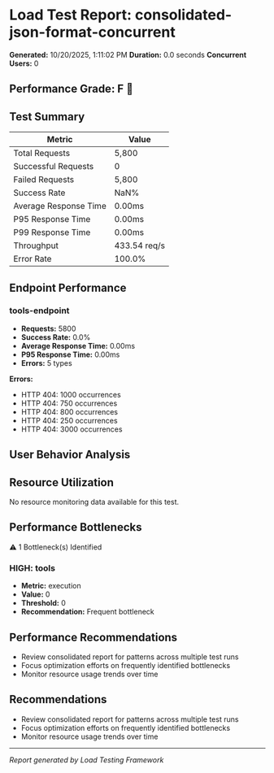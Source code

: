 # Load Test Report: consolidated-json-format-concurrent

**Generated:** 10/20/2025, 1:11:02 PM
**Duration:** 0.0 seconds
**Concurrent Users:** 0

## Performance Grade: F 🔴

## Test Summary

| Metric | Value |
|--------|-------|
| Total Requests | 5,800 |
| Successful Requests | 0 |
| Failed Requests | 5,800 |
| Success Rate | NaN% |
| Average Response Time | 0.00ms |
| P95 Response Time | 0.00ms |
| P99 Response Time | 0.00ms |
| Throughput | 433.54 req/s |
| Error Rate | 100.0% |

## Endpoint Performance


### tools-endpoint
- **Requests:** 5800
- **Success Rate:** 0.0%
- **Average Response Time:** 0.00ms
- **P95 Response Time:** 0.00ms
- **Errors:** 5 types

**Errors:**
- HTTP 404: 1000 occurrences
- HTTP 404: 750 occurrences
- HTTP 404: 800 occurrences
- HTTP 404: 250 occurrences
- HTTP 404: 3000 occurrences



## User Behavior Analysis



## Resource Utilization

No resource monitoring data available for this test.



## Performance Bottlenecks

⚠️ 1 Bottleneck(s) Identified


### HIGH: tools
- **Metric:** execution
- **Value:** 0
- **Threshold:** 0
- **Recommendation:** Frequent bottleneck

    


## Performance Recommendations

- Review consolidated report for patterns across multiple test runs
- Focus optimization efforts on frequently identified bottlenecks
- Monitor resource usage trends over time
    

## Recommendations

- Review consolidated report for patterns across multiple test runs
- Focus optimization efforts on frequently identified bottlenecks
- Monitor resource usage trends over time

---

*Report generated by Load Testing Framework*